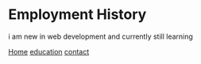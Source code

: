 # Employment History

i am new in web development and currently still learning 

[Home](index.md)
[education](education.md)
[contact](contact.md)
